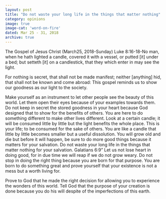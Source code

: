```yaml
---
layout: post
title: "Do not waste your long life in the things that matter nothing"
category: opinions
image: true
image-cat: 'word-on-fire'
dated: Mar 25 - 31, 2018
archive: true
---
```


The Gospel of Jesus Christ (March25, 2018-Sunday)  Luke 8:16-18-No man, when he hath lighted a candle, covered it with a vessel, or putted [it] under a bed; but setteth [it] on a candlestick, that they which enter in may see the light. 

For nothing is secret, that shall not be made manifest; neither [anything] hid, that shall not be known and come abroad: This gospel reminds us to show our goodness as our light to the society.

Make yourself as an instrument to let other people see the beauty of this world. Let them open their eyes because of your examples towards them. Do not keep in secret the stored goodness in your heart because God designed that to show for the benefits of others.
You are here to do something different to make other lives different. Look at a certain candle; it will be consumed little by little but the light benefits the whole place. This is your life; to be consumed for the sake of others. You are like a candle that little by little becomes smaller but a useful dissolution. You will grow old and die but before it will happen, be sure to do more good things because it matters for your salvation. Do not waste your long life in the things that matter nothing for your salvation. Galatians 6:9”
Let us not lose heart in doing good, for in due time we will reap if we do not grow weary. Do not stop in doing the right thing because you are born for that purpose. You are born to do something great and prove yourself that your existence is not a mess but a worth living for. 

Prove to God that he made the right decision for allowing you to experience the wonders of this world. Tell God that the purpose of your creation is done because you do his will despite of the imperfections of this earth. 